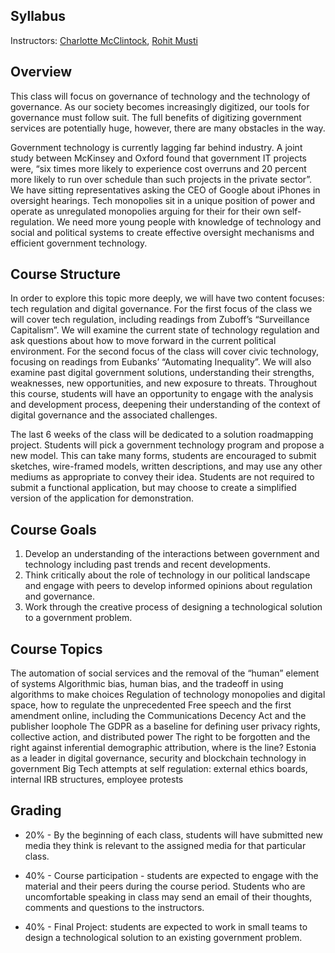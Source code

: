 ## Syllabus

Instructors: [Charlotte McClintock](https://charlottemcclintock.github.io/), [Rohit Musti](https://rohitmusti.dev/)

## Overview

This class will focus on governance of technology and the technology of governance. As our society becomes increasingly digitized, our tools for governance must follow suit. The full benefits of digitizing government services are potentially huge, however, there are many obstacles in the way. 

Government technology is currently lagging far behind industry. A joint study between McKinsey and Oxford found that government IT projects were, “six times more likely to experience cost overruns and 20 percent more likely to run over schedule than such projects in the private sector”. We have sitting representatives asking the CEO of Google about iPhones in oversight hearings. Tech monopolies sit in a unique position of power and operate as unregulated monopolies arguing for their for their own self-regulation. We need more young people with knowledge of technology and social and political systems to create effective oversight mechanisms and efficient government technology. 

## Course Structure

In order to explore this topic more deeply, we will have two content focuses: tech regulation and digital governance. For the first focus of the class we will cover tech regulation, including readings from Zuboff’s “Surveillance Capitalism”.  We will examine the current state of technology regulation and ask questions about how to move forward in the current political environment. For the second focus of the class will cover civic technology, focusing on readings from Eubanks’ “Automating Inequality”. We will also examine past digital government solutions, understanding their strengths, weaknesses, new opportunities, and new exposure to threats. Throughout this course, students will have an opportunity to engage with the analysis and development process, deepening their understanding of the context of digital governance and the associated challenges.

The last 6 weeks of the class will be dedicated to a solution roadmapping project. Students will pick a government technology program and propose a new model. This can take many forms, students are encouraged to submit sketches, wire-framed models, written descriptions, and may use any other mediums as appropriate to convey their idea. Students are not required to submit a functional application, but may choose to create a simplified version of the application for demonstration.

## Course Goals

1. Develop an understanding of the interactions between government and technology including past trends and recent developments. 
1. Think critically about the role of technology in our political landscape and engage with peers to develop informed opinions about regulation and governance. 
1. Work through the creative process of designing a technological solution to a government problem.

## Course Topics

The automation of social services and the removal of the “human” element of systems
Algorithmic bias, human bias, and the tradeoff in using algorithms to make choices
Regulation of technology monopolies and digital space, how to regulate the unprecedented 
Free speech and the first amendment online, including the Communications Decency Act and the publisher loophole
The GDPR as a baseline for defining user privacy rights, collective action, and distributed power
The right to be forgotten and the right against inferential demographic attribution, where is the line?
Estonia as a leader in digital governance, security and blockchain technology in government
Big Tech attempts at self regulation: external ethics boards, internal IRB structures, employee protests

## Grading

- 20% - By the beginning of each class, students will have submitted new media they think is relevant to the assigned media for that particular class.

- 40% - Course participation - students are expected to engage with the material and their peers during the course period. Students who are uncomfortable speaking in class may send an email of their thoughts, comments and questions to the instructors.

- 40% - Final Project: students are expected to work in small teams to design a technological solution to an existing government problem. 




 

